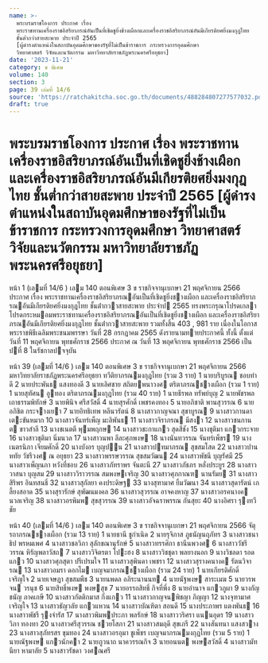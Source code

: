 ```yaml
---
name: >-
  พระบรมราชโองการ ประกาศ เรื่อง
  พระราชทานเครื่องราชอิสริยาภรณ์อันเป็นที่เชิดชูยิ่งช้างเผือกและเครื่องราชอิสริยาภรณ์อันมีเกียรติยศยิ่งมงกุฎไทย
  ชั้นต่ำกว่าสายสะพาย ประจำปี 2565
  [ผู้ดำรงตำแหน่งในสถาบันอุดมศึกษาของรัฐที่ไม่เป็นข้าราชการ กระทรวงการอุดมศึกษา
  วิทยาศาสตร์ วิจัยและนวัตกรรม มหาวิทยาลัยราชภัฏพระนครศรีอยุธยา]
date: '2023-11-21'
category: ข พิเศษ
volume: 140
section: 3
page: 39 เล่มที่ 14/6
source: 'https://ratchakitcha.soc.go.th/documents/488284807277577032.pdf'
draft: true
---
```


# พระบรมราชโองการ ประกาศ เรื่อง พระราชทานเครื่องราชอิสริยาภรณ์อันเป็นที่เชิดชูยิ่งช้างเผือกและเครื่องราชอิสริยาภรณ์อันมีเกียรติยศยิ่งมงกุฎไทย ชั้นต่ำกว่าสายสะพาย ประจำปี 2565 [ผู้ดำรงตำแหน่งในสถาบันอุดมศึกษาของรัฐที่ไม่เป็นข้าราชการ กระทรวงการอุดมศึกษา วิทยาศาสตร์ วิจัยและนวัตกรรม มหาวิทยาลัยราชภัฏพระนครศรีอยุธยา]

หน้า 1 (เลมที่ 14/6 ) เลม 140 ตอนพิเศษ 3 ข ราชกิจจานุเบกษา 21 พฤศจิกายน 2566 ประกาศ เรื่อง พระราชทานเครื่องราชอิสริยาภรณอันเป็นที่เชิดชูยิ่งชางเผือก และเครื่องราชอิสริยาภรณอันมีเกียรติยศยิ่งมงกุฎไทย ชั้นต่ํากวาสายสะพาย ประจําป 2565 ทรงพระกรุณาโปรดเกลาโปรดกระหมอมพระราชทานเครื่องราชอิสริยาภรณอันเป็นที่เชิดชูยิ่งชางเผือก และเครื่องราชอิสริยาภรณอันมีเกียรติยศยิ่งมงกุฎไทย ชั้นต่ํากวาสายสะพาย รวมทั้งสิ้น 403 , 981 ราย เนื่องในโอกาสพระราชพิธีเฉลิมพระชนมพรรษา วันที่ 28 กรกฎาคม 2565 ดังรายนามทายประกาศนี้ ทั้งนี้ ตั้งแต่วันที่ 11 พฤศจิกายน พุทธศักราช 2566 ประกาศ ณ วันที่ 13 พฤศจิกายน พุทธศักราช 2566 เป็นปที่ 8 ในรัชกาลปจจุบัน

หน้า 39 (เลมที่ 14/6 ) เลม 140 ตอนพิเศษ 3 ข ราชกิจจานุเบกษา 21 พฤศจิกายน 2566 มหาวิทยาลัยราชภัฏพระนครศรีอยุธยา ทวีติยาภรณมงกุฎไทย (รวม 3 ราย) 1 นายบริบูรณ ชอบทําดี 2 นายประพันธ แสงทองดี 3 นายเลิศชาย สถิตยพนาวงศ ตริตาภรณชางเผือก (รวม 1 ราย) 1 นายสุทัศน อูทอง ตริตาภรณมงกุฎไทย (รวม 40 ราย) 1 นายธีรพล ทรัพย์บุญ 2 นายพัชรพล เถาธรรมพิทักษ์ 3 นายพินิจ ศรีสวัสดิ์ 4 นายสุรศักดิ์ เพชรคงทอง 5 นายอภิชาติ พานสุวรรณ 6 นายอภิชิต กระจางเยา 7 นายอิทธิเทพ หลีนวรัตน์ 8 นางสาวกาญจณา สุขาบูรณ 9 นางสาวกานดา เตะขันหมาก 10 นางสาวจันทร์เพ็ญ มะลิพันธ 11 นางสาวจิราภรณ มีสงา 12 นางสาวชนกานต ขาวสําลี 13 นางชเนตตี พุมพฤกษ 14 นางสาวชะกาแกว สุดสีชัง 15 นางชุติมา แกวกระจาย 16 นางสาวชุติมา นิ่มนวล 17 นางสาวนพา ลีละศุภพงษ 18 นางนันทวรรณ จันทร์เพ็ชร 19 นางเนตรนิภา เจียมศักดิ์ 20 นางบังอร บุญปน 21 นางสาวปทมาภรณ สุขสมโสด 22 นางสาวปานหทัย วัชรีวงศ ณ อยุธยา 23 นางสาวพรรษวรรณ สุขสมวัฒน 24 นางสาวพัชนี บุญรัศมี 25 นางสาวเพ็ญนภา หวังที่ชอบ 26 นางสาวภัทราพร จันตะนี 27 นางสาวภัธภร หลั่งประยูร 28 นางสาววาสนา บุญสม 29 นางสาววิราวรรณ สมพงษเจริญ 30 นางสาวศุภกาณฑ นานรัมย 31 นางสาวสิริพร อินทสนธิ์ 32 นางสาวสุกัลยา คงประดิษฐ 33 นางสุฑามาศ ยิ้มวัฒนา 34 นางสาวสุดารัตน์ เกลี้ยงสอาด 35 นางสุรารักษ์ สุพัฒนมงคล 36 นางสาวสุวรรณ อาจคงหาญ 37 นางสาวอรคนางค นวลเจริญ 38 นางสาวอรพิมพ สุขสุวรรณ 39 นางสาวอัจฉราพรรณ กันสุยะ 40 นางอิศรา รุงทวีชัย

หน้า 40 (เลมที่ 14/6 ) เลม 140 ตอนพิเศษ 3 ข ราชกิจจานุเบกษา 21 พฤศจิกายน 2566 จัตุรถาภรณชางเผือก (รวม 13 ราย) 1 นายธานี ชูกําเนิด 2 นายรุจิภาส ภูธนัญนฤภัทร 3 นางสาวชนาธิป พรหมเพศ 4 นางสาวชลวิภา สุลักขณานุรักษ์ 5 นางสาวทรรศิกา ธานีนพวงศ 6 นางสาววัชรีวรรณ หิรัญพลาวัสถ 7 นางสาววิจิตรตา โปะฮง 8 นางสาววิชชุดา พลยางนอก 9 นางวิชลดา รอดแกว 10 นางสาวศุภสุตา ปรีเปรมใจ 11 นางสาวสุพินดา เพชรา 12 นางสาวสุรางคนางค รัตนวิจารณ 13 นางสาวอมรา ดอกไม เบญจมาภรณชางเผือก (รวม 24 ราย) 1 นายเกียรติศักดิ์ เจริญใจ 2 นายเจษฎา สุขสมพืช 3 นายนพดล อภิระนานนท 4 นายนัฐพงษ สาระเมฆ 5 นายวรพจน วรนุช 6 นายสิทธิ์พงษ พงษสุข 7 นายอรรถสิทธิ์ กิจที่พึ่ง 8 นายอํานาจ แกวภูผา 9 นางกัญชนัญ ภาคเกษี 10 นางสาวกัตติกมาส กิ่งแกว 11 นางสาวกาญจนพิชญา ภิญญา 12 นางจุฑามาศ เจริญใจ 13 นางสาวธัญวลัย แกวแหวน 14 นางสาวบัณฑิตา สอนดี 15 นางประภาพร แตงพันธ 16 นางสาวพัชรี รุงจํารัส 17 นางสาวพิมพประภา พลรักษ์ 18 นางสาววริศรา แนนอุดร 19 นางสาววิภา ทองทา 20 นางสาวศรีสุวรรณ ชวยโสภา 21 นางสาวสมฤดี สุขเภรี 22 นางสันทนา แสงสวาง 23 นางสาวสุภัทรสร ขุมทอง 24 นางสาวอรอุมา ชูเพ็ชร เบญจมาภรณมงกุฎไทย (รวม 5 ราย) 1 นายณัฐพงษ แกวนักคา 2 นายภูวนาถ นาควรรณกิจ 3 นายอนนต พงษสวัสดิ์ 4 นางสาวมัทนียา หามาลัย 5 นางสาวรัชดา วงศณศรี
